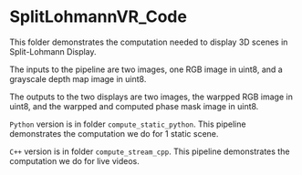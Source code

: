 # SplitLohmannVR_Code

This folder demonstrates the computation needed to display 3D scenes in Split-Lohmann Display.

The inputs to the pipeline are two images, one RGB image in uint8, and a grayscale depth map image in uint8.

The outputs to the two displays are two images, the warpped RGB image in uint8, and the warpped and computed phase mask image in uint8.

`Python` version is in folder `compute_static_python`. This pipeline demonstrates the computation we do for 1 static scene.

`C++` version is in folder `compute_stream_cpp`. This pipeline demonstrates the computation we do for live videos.
